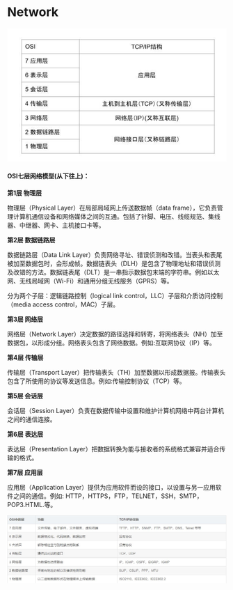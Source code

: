 # Network

####

![](../.gitbook/assets/m625hTp.jpg)

#### OSI七层网络模型(从下往上)：

**第1层 物理层**

物理层（Physical Layer）在局部局域网上传送数据帧（data frame），它负责管理计算机通信设备和网络媒体之间的互通。包括了针脚、电压、线缆规范、集线器、中继器、网卡、主机接口卡等。

**第2层 数据链路层**

数据链路层（Data Link Layer）负责网络寻址、错误侦测和改错。当表头和表尾被加至数据包时，会形成帧。数据链表头（DLH）是包含了物理地址和错误侦测及改错的方法。数据链表尾（DLT）是一串指示数据包末端的字符串。例如以太网、无线局域网（Wi-Fi）和通用分组无线服务（GPRS）等。

分为两个子层：逻辑链路控制（logical link control，LLC）子层和介质访问控制（media access control，MAC）子层。

**第3层 网络层**

&#x20;网络层（Network Layer）决定数据的路径选择和转寄，将网络表头（NH）加至数据包，以形成分组。网络表头包含了网络数据。例如:互联网协议（IP）等。

**第4层 传输层**

传输层（Transport Layer）把传输表头（TH）加至数据以形成数据报。传输表头包含了所使用的协议等发送信息。例如:传输控制协议（TCP）等。

**第5层 会话层**

会话层（Session Layer）负责在数据传输中设置和维护计算机网络中两台计算机之间的通信连接。

**第6层 表达层**

&#x20;表达层（Presentation Layer）把数据转换为能与接收者的系统格式兼容并适合传输的格式。

**第7层 应用层**

应用层（Application Layer）提供为应用软件而设的接口，以设置与另一应用软件之间的通信。例如: HTTP，HTTPS，FTP，TELNET，SSH，SMTP，POP3.HTML.等。

![](<../.gitbook/assets/1 (2).jpg>)
